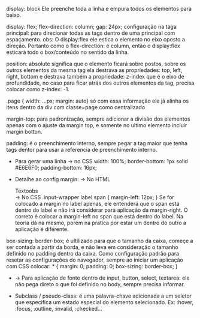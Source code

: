 display: block 
  Ele preenche toda a linha e empura todos os elementos para baixo.

display: flex;
flex-direction: column;
gap: 24px;
  configuração na taga principal: para direcionar todas as tags dentro de uma principal com espaçamento.
  obs: O display:flex ele estica o elemento no eixo oposto a direção. 
      Portanto como o flex-direction: é column, 
      então o display:flex esticará todo o box/conteúdo no sentido da linha.

position: absolute
  significa que o elemento ficará sobre postos, sobre os outros elementos da mesma tag
  ela destrava as propriedades: top, left, right, bottom
    e destrava também a propriedade: z-index que é o eixo de profundidade, no caso para ficar atrás dos outros elementos da tag, precisa colocar como z-index: -1.

.page {
  width: ...px;
  margin: auto}
  só com essa informação ele já alinha os itens dentro da div com classe=page como centralizado

margin-top:
  para padronização, sempre adicionar a divisão dos elementos apenas com o ajuste da margin top, e somente no ultimo elemento incluir margin botton.

padding:
  é o preenchimento interno, sempre pegar a tag maior que tenha tags dentor para usar a referencia de preenchimento interno.

* Para gerar uma linha -> no CSS
  width: 100%;
  border-bottom: 1px solid #E6E6F0;
  padding-bottom: 16px;

* Detalhe ao config margin:
  -> No HTML
    <div class="input-wrapper">
    <label>Texto<span>obs</span></label>
    </div>
  -> No CSS
    .input-wrapper label span {
      margin-left: 12px;
  }
    Se for colocado a margin no label apenas, ele entenderá que o span está dentro do label e não irá considerar para aplicação da margin-right. 
    O correto é colocar a margin-left no span que está dentro do label. 
    Na teoria dá na mesmo, porém na pratica por estar um dentro do outro a aplicação é diferente.

box-sizing: border-box;
  é ultilizado para que o tamanho da caixa, começe a ser contada a partir da borda, e não leva em consideração o tamanho definido no padding dentro da caixa.
    Como configuração padrão para resetar as configurações do navegador, sempre ao iniciar um aplicação com CSS colocar:
      * {
          margin: 0;
          padding: 0;
          box-sizing: border-box;
      }

* -> Para aplicação de fonte dentro de input, button, select, textarea: ele não pega direto o que foi definido no body, sempre precisa informar.


* Subclass / pseudo-class: é uma palavra-chave adicionada a um seletor que especifica um estado especial  do elemento selecionado.
  Ex: :hover, :focus, :outline, :invalid, :checked...

